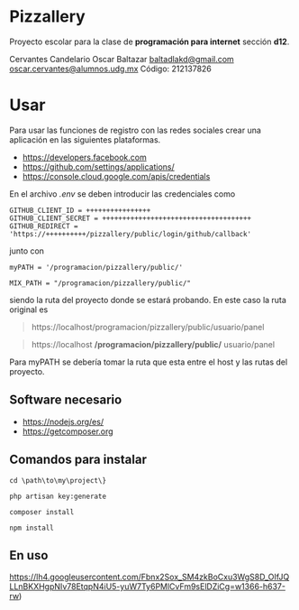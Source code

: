 # Pizzallery
Proyecto escolar para la clase de **programación para internet** sección **d12**.

Cervantes Candelario Oscar Baltazar
baltadlakd@gmail.com
oscar.cervantes@alumnos.udg.mx
Código: 212137826

# Usar
Para usar las funciones de registro con las redes sociales crear una aplicación en las siguientes plataformas.

 - https://developers.facebook.com
 - https://github.com/settings/applications/
 - https://console.cloud.google.com/apis/credentials

En el archivo *.env* se deben introducir las credenciales como

    GITHUB_CLIENT_ID = ++++++++++++++++
    GITHUB_CLIENT_SECRET = +++++++++++++++++++++++++++++++++++++
    GITHUB_REDIRECT = 'https://++++++++++/pizzallery/public/login/github/callback'
junto con

    myPATH = '/programacion/pizzallery/public/'
    
    MIX_PATH = "/programacion/pizzallery/public/"
siendo la ruta del proyecto donde se estará probando. En este caso la ruta original  es

> https://localhost/programacion/pizzallery/public/usuario/panel

>https://localhost **/programacion/pizzallery/public/** usuario/panel

Para myPATH se debería tomar  la ruta que esta entre el host y las rutas del proyecto.
## Software necesario

 - https://nodejs.org/es/
 - https://getcomposer.org

## Comandos para instalar

`cd \path\to\my\project\}`

`php artisan key:generate`

`composer install`

`npm install`

## En uso
https://lh4.googleusercontent.com/Fbnx2Sox_SM4zkBoCxu3WgS8D_OIfJQLLnBKXHgpNIv78EtqpN4iU5-yuW7Ty6PMlCvFm9sElDZiCg=w1366-h637-rw)
